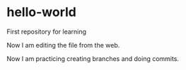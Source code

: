 # hello-world
First repository for learning

Now I am editing the file from the web.

Now I am practicing creating branches and doing commits.

